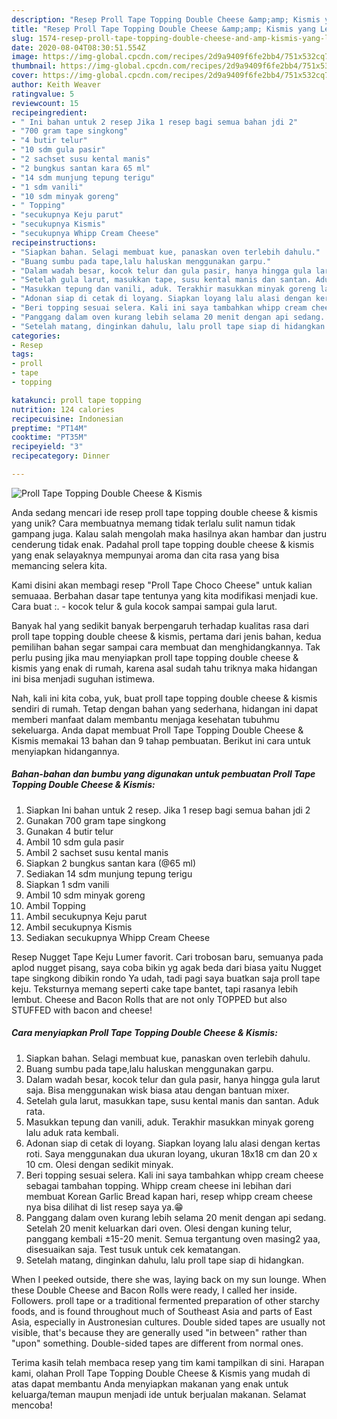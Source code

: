 ```yaml
---
description: "Resep Proll Tape Topping Double Cheese &amp;amp; Kismis yang Lezat Sekali"
title: "Resep Proll Tape Topping Double Cheese &amp;amp; Kismis yang Lezat Sekali"
slug: 1574-resep-proll-tape-topping-double-cheese-and-amp-kismis-yang-lezat-sekali
date: 2020-08-04T08:30:51.554Z
image: https://img-global.cpcdn.com/recipes/2d9a9409f6fe2bb4/751x532cq70/proll-tape-topping-double-cheese-kismis-foto-resep-utama.jpg
thumbnail: https://img-global.cpcdn.com/recipes/2d9a9409f6fe2bb4/751x532cq70/proll-tape-topping-double-cheese-kismis-foto-resep-utama.jpg
cover: https://img-global.cpcdn.com/recipes/2d9a9409f6fe2bb4/751x532cq70/proll-tape-topping-double-cheese-kismis-foto-resep-utama.jpg
author: Keith Weaver
ratingvalue: 5
reviewcount: 15
recipeingredient:
- " Ini bahan untuk 2 resep Jika 1 resep bagi semua bahan jdi 2"
- "700 gram tape singkong"
- "4 butir telur"
- "10 sdm gula pasir"
- "2 sachset susu kental manis"
- "2 bungkus santan kara 65 ml"
- "14 sdm munjung tepung terigu"
- "1 sdm vanili"
- "10 sdm minyak goreng"
- " Topping"
- "secukupnya Keju parut"
- "secukupnya Kismis"
- "secukupnya Whipp Cream Cheese"
recipeinstructions:
- "Siapkan bahan. Selagi membuat kue, panaskan oven terlebih dahulu."
- "Buang sumbu pada tape,lalu haluskan menggunakan garpu."
- "Dalam wadah besar, kocok telur dan gula pasir, hanya hingga gula larut saja. Bisa menggunakan wisk biasa atau dengan bantuan mixer."
- "Setelah gula larut, masukkan tape, susu kental manis dan santan. Aduk rata."
- "Masukkan tepung dan vanili, aduk. Terakhir masukkan minyak goreng lalu aduk rata kembali."
- "Adonan siap di cetak di loyang. Siapkan loyang lalu alasi dengan kertas roti. Saya menggunakan dua ukuran loyang, ukuran 18x18 cm dan 20 x 10 cm. Olesi dengan sedikit minyak."
- "Beri topping sesuai selera. Kali ini saya tambahkan whipp cream cheese sebagai tambahan topping. Whipp cream cheese ini lebihan dari membuat Korean Garlic Bread kapan hari, resep whipp cream cheese nya bisa dilihat di list resep saya ya.😁"
- "Panggang dalam oven kurang lebih selama 20 menit dengan api sedang. Setelah 20 menit keluarkan dari oven. Olesi dengan kuning telur, panggang kembali ±15-20 menit. Semua tergantung oven masing2 yaa, disesuaikan saja. Test tusuk untuk cek kematangan."
- "Setelah matang, dinginkan dahulu, lalu proll tape siap di hidangkan."
categories:
- Resep
tags:
- proll
- tape
- topping

katakunci: proll tape topping 
nutrition: 124 calories
recipecuisine: Indonesian
preptime: "PT14M"
cooktime: "PT35M"
recipeyield: "3"
recipecategory: Dinner

---
```



![Proll Tape Topping Double Cheese &amp; Kismis](https://img-global.cpcdn.com/recipes/2d9a9409f6fe2bb4/751x532cq70/proll-tape-topping-double-cheese-kismis-foto-resep-utama.jpg)

Anda sedang mencari ide resep proll tape topping double cheese &amp; kismis yang unik? Cara membuatnya memang tidak terlalu sulit namun tidak gampang juga. Kalau salah mengolah maka hasilnya akan hambar dan justru cenderung tidak enak. Padahal proll tape topping double cheese &amp; kismis yang enak selayaknya mempunyai aroma dan cita rasa yang bisa memancing selera kita.

Kami disini akan membagi resep &#34;Proll Tape Choco Cheese&#34; untuk kalian semuaaa. Berbahan dasar tape tentunya yang kita modifikasi menjadi kue. Cara buat :. - kocok telur &amp; gula kocok sampai sampai gula larut.

Banyak hal yang sedikit banyak berpengaruh terhadap kualitas rasa dari proll tape topping double cheese &amp; kismis, pertama dari jenis bahan, kedua pemilihan bahan segar sampai cara membuat dan menghidangkannya. Tak perlu pusing jika mau menyiapkan proll tape topping double cheese &amp; kismis yang enak di rumah, karena asal sudah tahu triknya maka hidangan ini bisa menjadi suguhan istimewa.


Nah, kali ini kita coba, yuk, buat proll tape topping double cheese &amp; kismis sendiri di rumah. Tetap dengan bahan yang sederhana, hidangan ini dapat memberi manfaat dalam membantu menjaga kesehatan tubuhmu sekeluarga. Anda dapat membuat Proll Tape Topping Double Cheese &amp; Kismis memakai 13 bahan dan 9 tahap pembuatan. Berikut ini cara untuk menyiapkan hidangannya.

<!--inarticleads1-->

##### Bahan-bahan dan bumbu yang digunakan untuk pembuatan Proll Tape Topping Double Cheese &amp; Kismis:

1. Siapkan  Ini bahan untuk 2 resep. Jika 1 resep bagi semua bahan jdi 2
1. Gunakan 700 gram tape singkong
1. Gunakan 4 butir telur
1. Ambil 10 sdm gula pasir
1. Ambil 2 sachset susu kental manis
1. Siapkan 2 bungkus santan kara (@65 ml)
1. Sediakan 14 sdm munjung tepung terigu
1. Siapkan 1 sdm vanili
1. Ambil 10 sdm minyak goreng
1. Ambil  Topping
1. Ambil secukupnya Keju parut
1. Ambil secukupnya Kismis
1. Sediakan secukupnya Whipp Cream Cheese


Resep Nugget Tape Keju Lumer favorit. Cari trobosan baru, semuanya pada aplod nugget pisang, saya coba bikin yg agak beda dari biasa yaitu Nugget tape singkong dibikin rondo Ya udah, tadi pagi saya buatkan saja proll tape keju. Teksturnya memang seperti cake tape bantet, tapi rasanya lebih lembut. Cheese and Bacon Rolls that are not only TOPPED but also STUFFED with bacon and cheese! 

<!--inarticleads2-->

##### Cara menyiapkan Proll Tape Topping Double Cheese &amp; Kismis:

1. Siapkan bahan. Selagi membuat kue, panaskan oven terlebih dahulu.
1. Buang sumbu pada tape,lalu haluskan menggunakan garpu.
1. Dalam wadah besar, kocok telur dan gula pasir, hanya hingga gula larut saja. Bisa menggunakan wisk biasa atau dengan bantuan mixer.
1. Setelah gula larut, masukkan tape, susu kental manis dan santan. Aduk rata.
1. Masukkan tepung dan vanili, aduk. Terakhir masukkan minyak goreng lalu aduk rata kembali.
1. Adonan siap di cetak di loyang. Siapkan loyang lalu alasi dengan kertas roti. Saya menggunakan dua ukuran loyang, ukuran 18x18 cm dan 20 x 10 cm. Olesi dengan sedikit minyak.
1. Beri topping sesuai selera. Kali ini saya tambahkan whipp cream cheese sebagai tambahan topping. Whipp cream cheese ini lebihan dari membuat Korean Garlic Bread kapan hari, resep whipp cream cheese nya bisa dilihat di list resep saya ya.😁
1. Panggang dalam oven kurang lebih selama 20 menit dengan api sedang. Setelah 20 menit keluarkan dari oven. Olesi dengan kuning telur, panggang kembali ±15-20 menit. Semua tergantung oven masing2 yaa, disesuaikan saja. Test tusuk untuk cek kematangan.
1. Setelah matang, dinginkan dahulu, lalu proll tape siap di hidangkan.


When I peeked outside, there she was, laying back on my sun lounge. When these Double Cheese and Bacon Rolls were ready, I called her inside. Followers. proll tape or a traditional fermented preparation of other starchy foods, and is found throughout much of Southeast Asia and parts of East Asia, especially in Austronesian cultures. Double sided tapes are usually not visible, that&#39;s because they are generally used &#34;in between&#34; rather than &#34;upon&#34; something. Double-sided tapes are different from normal ones. 

Terima kasih telah membaca resep yang tim kami tampilkan di sini. Harapan kami, olahan Proll Tape Topping Double Cheese &amp; Kismis yang mudah di atas dapat membantu Anda menyiapkan makanan yang enak untuk keluarga/teman maupun menjadi ide untuk berjualan makanan. Selamat mencoba!

